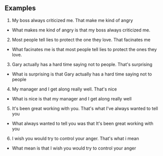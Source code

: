 ## Examples

1. My boss always criticized me. That make me kind of angry
- What makes me kind of angry is that my boss always criticized me.
2. Most people tell lies to protect the one they love. That facinates me
- What facinates me is that most people tell lies to protect the ones they love.
3. Gary actually has a hard time saying not to people. That's surprising
- What is surprising is that Gary actually has a hard time saying not to people
4. My manager and I get along really well. That's nice
- What is nice is that my manager and I get along really well
5. It's been great working with you. That's what I've always wanted to tell you
- What always wanted to tell you was that It's been great working with you
6. I wish you would try to control your anger. That's what i mean
- What mean is that I wish you would try to control your anger
<!--stackedit_data:
eyJoaXN0b3J5IjpbLTEzNTIyMDQ4NTUsLTczNTAyOTM4OSwtND
QxNzU1NDcsMjAwNjYzMjAzNiwxMzg0ODE3NDksMTU5NDEzNzQx
MywxMzMxMTA4NjEyLC0xNjY1MjgxNDg5LDE0NTM5MjMxNTYsLT
IwODg3NDY2MTJdfQ==
-->
